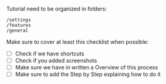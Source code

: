 Tutorial need to be organized in folders:

```
/settings
/features
/general
```

Make sure to cover at least this checklist when possible:

- [ ] Check if we have shortcuts
- [ ] Check if you added screenshots
- [ ] Make sure we have in written a Overview of this process
- [ ] Make sure to add the Step by Step explaining how to do it
